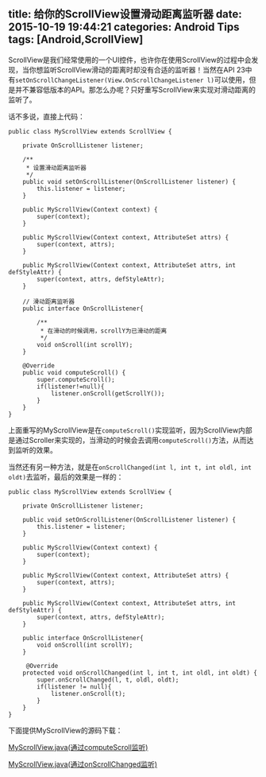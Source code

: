 title: 给你的ScrollView设置滑动距离监听器
date: 2015-10-19 19:44:21
categories: Android Tips
tags: [Android,ScrollView]
---
ScrollView是我们经常使用的一个UI控件，也许你在使用ScrollView的过程中会发现，当你想监听ScrollView滑动的距离时却没有合适的监听器！当然在API 23中有`setOnScrollChangeListener(View.OnScrollChangeListener l)`可以使用，但是并不兼容低版本的API。那怎么办呢？只好重写ScrollView来实现对滑动距离的监听了。

话不多说，直接上代码：

	public class MyScrollView extends ScrollView {

	    private OnScrollListener listener;
	
		/**
		 * 设置滑动距离监听器
		 */
	    public void setOnScrollListener(OnScrollListener listener) {
	        this.listener = listener;
	    }
	
	    public MyScrollView(Context context) {
	        super(context);
	    }
	
	    public MyScrollView(Context context, AttributeSet attrs) {
	        super(context, attrs);
	    }
	
	    public MyScrollView(Context context, AttributeSet attrs, int defStyleAttr) {
	        super(context, attrs, defStyleAttr);
	    }
	
		// 滑动距离监听器
	    public interface OnScrollListener{

			/**
			 * 在滑动的时候调用，scrollY为已滑动的距离
			 */
	        void onScroll(int scrollY);
	    }
	
	    @Override
	    public void computeScroll() {
	        super.computeScroll();
	        if(listener!=null){
	            listener.onScroll(getScrollY());
	        }
	    }
	}

上面重写的MyScrollView是在`computeScroll()`实现监听，因为ScrollView内部是通过Scroller来实现的，当滑动的时候会去调用`computeScroll()`方法，从而达到监听的效果。

当然还有另一种方法，就是在`onScrollChanged(int l, int t, int oldl, int oldt)`去监听，最后的效果是一样的：

	public class MyScrollView extends ScrollView {

	    private OnScrollListener listener;
	
	    public void setOnScrollListener(OnScrollListener listener) {
	        this.listener = listener;
	    }
	
	    public MyScrollView(Context context) {
	        super(context);
	    }
	
	    public MyScrollView(Context context, AttributeSet attrs) {
	        super(context, attrs);
	    }
	
	    public MyScrollView(Context context, AttributeSet attrs, int defStyleAttr) {
	        super(context, attrs, defStyleAttr);
	    }
	
	    public interface OnScrollListener{
	        void onScroll(int scrollY);
	    }
	
	     @Override  
	    protected void onScrollChanged(int l, int t, int oldl, int oldt) {  
	        super.onScrollChanged(l, t, oldl, oldt);  
	        if(listener != null){  
	            listener.onScroll(t);  
	        }  
	    }  
	}

下面提供MyScrollView的源码下载：

[MyScrollView.java(通过computeScroll监听)](/uploads/20151019/MyScrollView.java)

[MyScrollView.java(通过onScrollChanged监听)](/uploads/20151019/MyScrollView2.java)